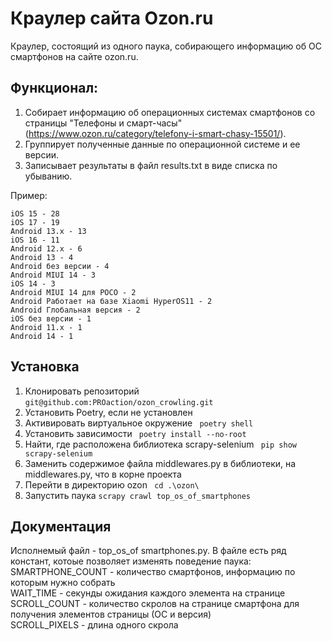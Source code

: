 # Краулер сайта Ozon.ru
Краулер, состоящий из одного паука, собирающего информацию об ОС смартфонов на сайте ozon.ru.
## Функционал:
1. Собирает информацию об операционных системах смартфонов со страницы "Телефоны и смарт-часы" 
(https://www.ozon.ru/category/telefony-i-smart-chasy-15501/).
2. Группирует полученные данные по операционной системе и ее версии.
3. Записывает результаты в файл results.txt в виде списка по убыванию.

Пример:
```angular2html
iOS 15 - 28
iOS 17 - 19
Android 13.x - 13
iOS 16 - 11
Android 12.x - 6
Android 13 - 4
Android без версии - 4
Android MIUI 14 - 3
iOS 14 - 3
Android MIUI 14 для POCO - 2
Android Работает на базе Xiaomi HyperOS11 - 2
Android Глобальная версия - 2
iOS без версии - 1
Android 11.x - 1
Android 14 - 1

```
<!--Установка-->
## Установка
1. Клонировать репозиторий
```git@github.com:PROaction/ozon_crowling.git```
2. Установить Poetry, если не установлен
3. Активировать виртуальное окружение
``` poetry shell```
4. Установить зависимости
``` poetry install --no-root```
5. Найти, где расположена библиотека scrapy-selenium
``` pip show scrapy-selenium```
6. Заменить содержимое файла middlewares.py в библиотеки, на middlewares.py, что в корне проекта
7. Перейти в директорию ozon
``` cd .\ozon\```
8. Запустить паука
```scrapy crawl top_os_of_smartphones```

<!--Пользовательская документация-->
## Документация
Исполнемый файл - top_os_of smartphones.py. В файле есть ряд констант, котоые позволяет изменять поведение паука:\
SMARTPHONE_COUNT - количество смартфонов, информацию по которым нужно собрать\
WAIT_TIME - секунды ожидания каждого элемента на странице\
SCROLL_COUNT - количество скролов на странице смартфона для получения элементов страницы (ОС и версия)\
SCROLL_PIXELS - длина одного скрола
